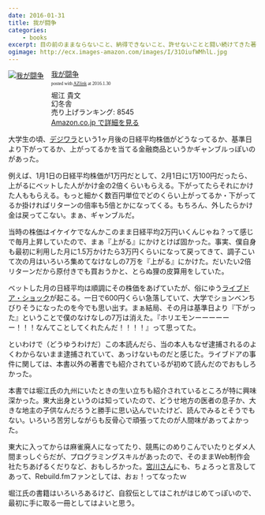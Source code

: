 ```yaml
---
date: 2016-01-31
title: 我が闘争
categories: 
    - books
excerpt: 目の前のままならないこと、納得できないこと、許せないことと闘い続けてきた著者が、自分の半生を正直に語りつくす。
ogimage: http://ecx.images-amazon.com/images/I/31OiufWMhlL.jpg
---
```


<div class="azlink-box"><div class="azlink-image" style="float:left"><a href="http://www.amazon.co.jp/exec/obidos/ASIN/4344027027/warikiru-22/ref=nosim/" name="azlinklink" target="_blank"><img src="http://ecx.images-amazon.com/images/I/31OiufWMhlL._SL160_.jpg" alt="我が闘争" style="border:none" /></a></div><div class="azlink-info" style="float:left;margin-left:15px;line-height:120%"><div class="azlink-name" style="margin-bottom:10px;line-height:120%"><a href="http://www.amazon.co.jp/exec/obidos/ASIN/4344027027/warikiru-22/ref=nosim/" name="azlinklink" target="_blank">我が闘争</a><div class="azlink-powered-date" style="font-size:7pt;margin-top:5px;font-family:verdana;line-height:120%">posted with <a href="http://sakuratan.biz/azlink/dp/%E6%88%91%E3%81%8C%E9%97%98%E4%BA%89/4344027027/warikiru-22" target="_blank">AZlink</a>  at 2016.1.30</div></div><div class="azlink-detail">堀江 貴文<br />幻冬舎<br />売り上げランキング: 8545<br /></div><div class="azlink-link" style="margin-top:5px"><a href="http://www.amazon.co.jp/exec/obidos/ASIN/4344027027/warikiru-22/ref=nosim/" target="_blank">Amazon.co.jp で詳細を見る</a></div></div><div class="azlink-footer" style="clear:left"></div></div>

大学生の頃、[デジワラ](http://www.smbcnikko.co.jp/news/release/2005/n_20050510_01.html)という1ヶ月後の日経平均株価がどうなってるか、基準日より下がってるか、上がってるかを当てる金融商品というかギャンブルっぽいのがあった。

例えば、1月1日の日経平均株価が1万円だとして、2月1日に1万100円だったら、上がるにベットした人がかけ金の2倍くらいもらえる。下がってたらそれにかけた人ももらえる。もっと細かく数百円単位でどのくらい上がってるか・下がってるか掛ければリターンの倍率も5倍とかになってくる。もちろん、外したらかけ金は戻ってこない。まぁ、ギャンブルだ。

当時の株価はイケイケでなんかこのまま日経平均2万円いくんじゃね？って感じで毎月上昇していたので、まぁ『上がる』にかけとけば固かった。事実、僕自身も最初に利用した月に1.5万かけたら3万円くらいになって戻ってきて、調子こいて次の月はいろいろ集めてなけなしの7万を『上がる』にかけた。だいたい2倍リターンだから原付きでも買おうかと、とらぬ狸の皮算用をしていた。

ベットした月の日経平均は順調にその株価をあげていたが、俗にゆう[ライブドア・ショック](https://ja.wikipedia.org/wiki/%E3%83%A9%E3%82%A4%E3%83%96%E3%83%89%E3%82%A2%E3%83%BB%E3%82%B7%E3%83%A7%E3%83%83%E3%82%AF)が起こる。一日で600円くらい急落していて、大学でションベンちびりそうになったのを今でも思い出す。まぁ結局、その月は基準日より『下がった』ということで僕のなけなしの7万は消えた。『ホリエモンーーーーーー！！！なんてことしてくれたんだ！！！！』って思ってた。

といわけで（どうゆうわけだ）この本読んだら、当の本人もなぜ逮捕されるのよくわからないまま逮捕されていて、あっけないものだと感じた。ライブドアの事件に関しては、本書以外の著書でも紹介されているが初めて読んだのでおもしろかった。

本書では堀江氏の九州にいたときの生い立ちも紹介されているところが特に興味深かった。東大出身というのは知っていたので、どうせ地方の医者の息子か、大きな地主の子供なんだろうと勝手に思い込んでいたけど、読んでみるとそうでもない。いろいろ苦労しながらも反骨心で頑張ってたのが人間味があってよかった。

東大に入ってからは麻雀廃人になってたり、競馬にのめりこんでいたりとダメ人間まっしぐらだが、プログラミングスキルがあったので、そのままWeb制作会社たちあげるくだりなど、おもしろかった。[宮川さん](https://twitter.com/miyagawa)にも、ちょろっと言及してあって、Rebuild.fmファンとしては、おぉ！ってなったｗ

堀江氏の書籍はいろいろあるけど、自叙伝としてはこれがはじめてっぽいので、最初に手に取る一冊としてはよいと思う。

